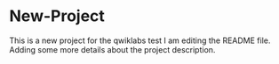 # New-Project
This is a new project for the qwiklabs test
I am editing the README file. Adding some more details about the project description.
